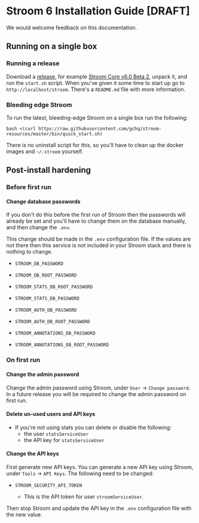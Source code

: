 # Stroom 6 Installation Guide [DRAFT]

We would welcome feedback on this documentation.

## Running on a single box

### Running a release

Download a [release](https://github.com/gchq/stroom-resources/releases), for example [Stroom Core v6.0 Beta 2](https://github.com/gchq/stroom-resources/releases/download/stroom_core-v6.0-beta.2/stroom_core-v6.0-beta.2.tar.gz), unpack it, and run the `start.sh` script. When you've given it some time to start up go to `http://localhost/stroom`. There's a `README.md` file with more information.

### Bleeding edge Stroom

To run the latest, bleeding-edge Stroom on a single box run the following:

```
bash <(curl https://raw.githubusercontent.com/gchq/stroom-resources/master/bin/quick_start.sh)
```

There is no uninstall script for this, so you'll have to clean up the docker images and `~/.stroom` yourself.

## Post-install hardening

### Before first run

#### Change database passwords

If you don't do this before the first run of Stroom then the passwords will already be set and you'll have to change them on the database manually, and then change the `.env`.

This change should be made in the `.env` configuration file. If the values are not there then this service is not included in your Stroom stack and there is nothing to change.

- `STROOM_DB_PASSWORD`
- `STROOM_DB_ROOT_PASSWORD`

- `STROOM_STATS_DB_ROOT_PASSWORD`
- `STROOM_STATS_DB_PASSWORD`

- `STROOM_AUTH_DB_PASSWORD`
- `STROOM_AUTH_DB_ROOT_PASSWORD`

- `STROOM_ANNOTATIONS_DB_PASSWORD`
- `STROOM_ANNOTATIONS_DB_ROOT_PASSWORD`

### On first run

#### Change the admin password

Change the admin password using Stroom, under `User` -> `Change password`. In a future release you will be required to change the admin password on first run.

#### Delete un-used users and API keys

- If you're not using stats you can delete or disable the following:
  - the user `statsServiceUser`
  - the API key for `statsServiceUser`

#### Change the API keys

First generate new API keys. You can generate a new API key using Stroom, under `Tools` -> `API Keys`. The following need to be changed:

- `STROOM_SECURITY_API_TOKEN`

  - This is the API token for user `stroomServiceUser`.

Then stop Stroom and update the API key in the `.env` configuration file with the new value.
